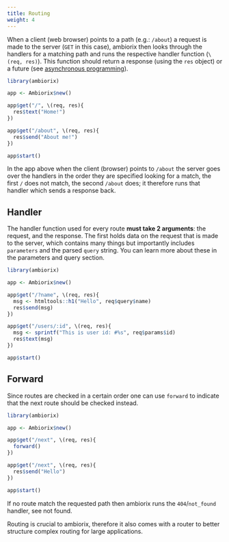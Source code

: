 ```yaml
---
title: Routing
weight: 4
---
```


When a client (web browser) points to a path (e.g.: `/about`) a request is made
to the server (`GET` in this case), ambiorix then looks through the handlers
for a matching path and runs the respective handler function (`\(req, res)`).
This function should return a response (using the `res` object) or a future
(see [asynchronous programming](/docs/ambiorix/async)).

```r
library(ambiorix)

app <- Ambiorix$new()

app$get("/", \(req, res){
  res$text("Home!")
})

app$get("/about", \(req, res){
  res$send("About me!")
})

app$start()
```

In the app above when the client (browser) points to `/about` the server goes over the handlers in the order they are specified looking for a match, the first `/` does not match, the second `/about` does; it therefore runs that handler which sends a response back.

## Handler

The handler function used for every route __must take 2 arguments__: the request, and the response. The first holds data on the request that is made to the server, which contains many things but importantly includes `parameters` and the parsed `query` string. You can learn more about these in the parameters and query section.

```r
library(ambiorix)

app <- Ambiorix$new()

app$get("/?name", \(req, res){
  msg <- htmltools::h1("Hello", req$query$name)
  res$send(msg)
})

app$get("/users/:id", \(req, res){
  msg <- sprintf("This is user id: #%s", req$params$id)
  res$text(msg)
})

app$start()
```

## Forward

Since routes are checked in a certain order one can use `forward` to indicate that the next route should be checked instead.

```r
library(ambiorix)

app <- Ambiorix$new()

app$get("/next", \(req, res){
  forward()
})

app$get("/next", \(req, res){
  res$send("Hello")
})

app$start()
```

If no route match the requested path then ambiorix runs the `404`/`not_found` handler, see not found.

Routing is crucial to ambiorix, therefore it also comes with a router to better structure complex routing for large applications.
